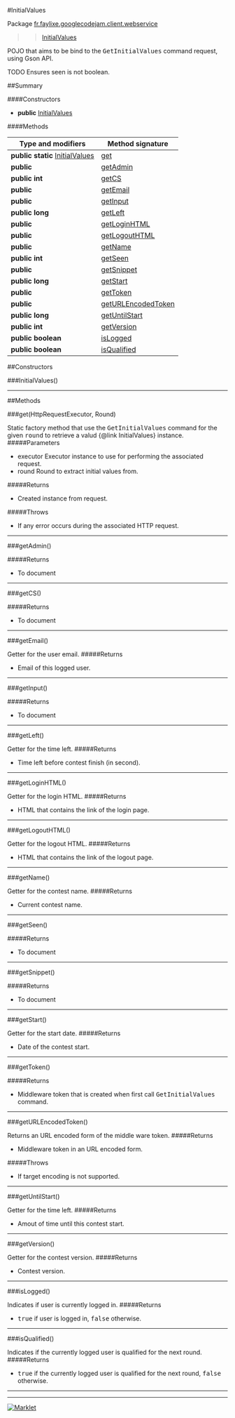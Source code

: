 #InitialValues

Package [fr.faylixe.googlecodejam.client.webservice](README.md)<br>
>  > [InitialValues](InitialValues.md)

<p>POJO that aims to be bind to the <tt>GetInitialValues</tt>
 command request, using Gson API.</p>
 
 TODO Ensures seen is not boolean.

##Summary

####Constructors

* **public** [InitialValues](#initialvalues)

####Methods

Type and modifiers | Method signature
 --- | --- 
**public static** [InitialValues](InitialValues.md) | [get](#gethttprequestexecutor-round)
**public**  | [getAdmin](#getadmin)
**public** **int** | [getCS](#getcs)
**public**  | [getEmail](#getemail)
**public**  | [getInput](#getinput)
**public** **long** | [getLeft](#getleft)
**public**  | [getLoginHTML](#getloginhtml)
**public**  | [getLogoutHTML](#getlogouthtml)
**public**  | [getName](#getname)
**public** **int** | [getSeen](#getseen)
**public**  | [getSnippet](#getsnippet)
**public** **long** | [getStart](#getstart)
**public**  | [getToken](#gettoken)
**public**  | [getURLEncodedToken](#geturlencodedtoken)
**public** **long** | [getUntilStart](#getuntilstart)
**public** **int** | [getVersion](#getversion)
**public** **boolean** | [isLogged](#islogged)
**public** **boolean** | [isQualified](#isqualified)


##Constructors

###InitialValues()



---

##Methods

###get(HttpRequestExecutor, Round)


Static factory method that use the <tt>GetInitialValues</tt> command
 for the given <tt>round</tt> to retrieve a valud {@link InitialValues} instance.
#####Parameters


* executor Executor instance to use for performing the associated request.
* round Round to extract initial values from.

#####Returns


* Created instance from request.

#####Throws

*  If any error occurs during the associated HTTP request.

---
###getAdmin()



#####Returns


* To document

---
###getCS()



#####Returns


* To document

---
###getEmail()


Getter for the user email.
#####Returns


* Email of this logged user.

---
###getInput()



#####Returns


* To document

---
###getLeft()


Getter for the time left.
#####Returns


* Time left before contest finish (in second).

---
###getLoginHTML()


Getter for the login HTML.
#####Returns


* HTML that contains the link of the login page.

---
###getLogoutHTML()


Getter for the logout HTML.
#####Returns


* HTML that contains the link of the logout page.

---
###getName()


Getter for the contest name.
#####Returns


* Current contest name.

---
###getSeen()



#####Returns


* To document

---
###getSnippet()



#####Returns


* To document

---
###getStart()


Getter for the start date.
#####Returns


* Date of the contest start.

---
###getToken()



#####Returns


* Middleware token that is created when first call <tt>GetInitialValues</tt> command.

---
###getURLEncodedToken()


Returns an URL encoded form of the middle ware token.
#####Returns


* Middleware token in an URL encoded form.

#####Throws

*  If target encoding is not supported.

---
###getUntilStart()


Getter for the time left.
#####Returns


* Amout of time until this contest start.

---
###getVersion()


Getter for the contest version.
#####Returns


* Contest version.

---
###isLogged()


Indicates if user is currently logged in.
#####Returns


* <tt>true</tt> if user is logged in, <tt>false</tt> otherwise.

---
###isQualified()


Indicates if the currently logged user
 is qualified for the next round.
#####Returns


* <tt>true</tt> if the currently logged user is qualified for the next round, <tt>false</tt> otherwise.

---
---
[![Marklet](https://img.shields.io/badge/Generated%20by-Marklet-green.svg)](https://github.com/Faylixe/marklet)